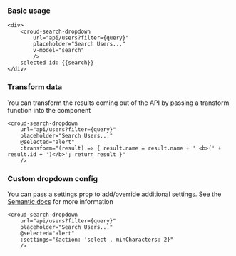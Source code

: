 ### Basic usage

    <div>
        <croud-search-dropdown
            url="api/users?filter={query}"
            placeholder="Search Users..."
            v-model="search"
            />
        selected id: {{search}}
    </div>

### Transform data
You can transform the results coming out of the API by passing a transform function into the component

    <croud-search-dropdown
        url="api/users?filter={query}"
        placeholder="Search Users..."
        @selected="alert"
        :transform="(result) => { result.name = result.name + ' <b>(' + result.id + ')</b>'; return result }"
        />

### Custom dropdown config
You can pass a settings prop to add/override additional settings. See the [Semantic docs](https://semantic-ui.com/modules/dropdown.html#/settings) for more information

    <croud-search-dropdown
        url="api/users?filter={query}"
        placeholder="Search Users..."
        @selected="alert"
        :settings="{action: 'select', minCharacters: 2}"
        />
